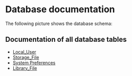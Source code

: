 # Database documentation

The following picture shows the database schema:



## Documentation of all database tables

* [Local_User](./tables/local_user.md)
* [Storage_File]('./tables/storage_file.md)
* [System Preferences]('./tables/system_preferences.md)
* [Library_File]('./tables/library_file.md)